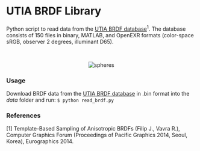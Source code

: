 # UTIA BRDF Library
Python script to read data from the <a href="http://btf.utia.cas.cz/?brdf_dat_dwn">UTIA BRDF database</a><sup>1</sup>. The database consists of 150 files in binary, MATLAB, and OpenEXR formats (color-space sRGB, observer 2 degrees, illuminant D65).

<br>

<div align="center">

![spheres](https://user-images.githubusercontent.com/10238412/127757059-9475f99f-b512-4452-ad00-12be46f75eac.jpg)

</div>

### Usage
Download BRDF data from the <a href="http://btf.utia.cas.cz/?brdf_dat_dwn">UTIA BRDF database</a> in .bin format into the _data_ folder and run:
```$ python read_brdf.py```

### References
[1] Template-Based Sampling of Anisotropic BRDFs (Filip J., Vavra R.),  Computer Graphics Forum (Proceedings of Pacific Graphics 2014, Seoul, Korea), Eurographics 2014.
